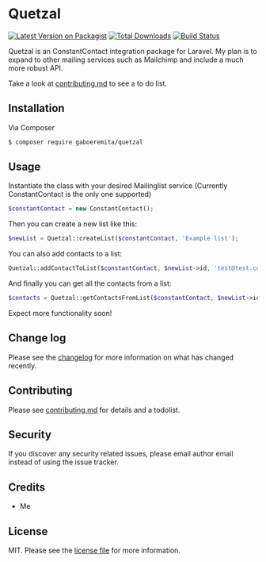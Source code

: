 # Quetzal

[![Latest Version on Packagist][ico-version]][link-packagist]
[![Total Downloads][ico-downloads]][link-downloads]
[![Build Status][ico-travis]][link-travis]

Quetzal is an ConstantContact integration package for Laravel. 
My plan is to expand to other mailing services such as Mailchimp and include a much more robust API. 

Take a look at [contributing.md](contributing.md) to see a to do list.

## Installation

Via Composer

``` bash
$ composer require gaboeremita/quetzal
```

## Usage

Instantiate the class with your desired Mailinglist service (Currently ConstantContact is the only one supported)

``` php
$constantContact = new ConstantContact();
```

Then you can create a new list like this:

``` php
$newList = Quetzal::createList($constantContact, 'Example list');

```

You can also add contacts to a list:

``` php
Quetzal::addContactToList($constantContact, $newList->id, 'test@test.com', 'Test', 'McTestyFace');

```

And finally you can get all the contacts from a list:

``` php
$contacts = Quetzal::getContactsFromList($constantContact, $newList->id);

```

Expect more functionality soon!

## Change log

Please see the [changelog](changelog.md) for more information on what has changed recently.

## Contributing

Please see [contributing.md](contributing.md) for details and a todolist.

## Security

If you discover any security related issues, please email author email instead of using the issue tracker.

## Credits

- Me

## License

MIT. Please see the [license file](license.md) for more information.

[ico-version]: https://img.shields.io/packagist/v/gaboeremita/quetzal.svg?style=flat-square
[ico-downloads]: https://img.shields.io/packagist/dt/gaboeremita/quetzal.svg?style=flat-square
[ico-travis]: https://img.shields.io/travis/gaboeremita/quetzal/master.svg?style=flat-square
[ico-styleci]: https://styleci.io/repos/12345678/shield

[link-packagist]: https://packagist.org/packages/gaboeremita/quetzal
[link-downloads]: https://packagist.org/packages/gaboeremita/quetzal
[link-travis]: https://travis-ci.org/gaboeremita/quetzal
[link-styleci]: https://styleci.io/repos/12345678
[link-author]: https://github.com/gaboeremita
[link-contributors]: ../../contributors
